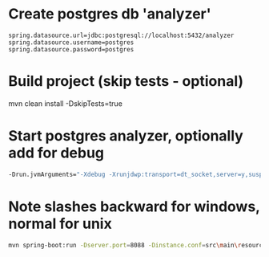 # Create postgres db 'analyzer'
```
spring.datasource.url=jdbc:postgresql://localhost:5432/analyzer
spring.datasource.username=postgres
spring.datasource.password=postgres
```

# Build project (skip tests - optional)
mvn clean install -DskipTests=true

# Start postgres analyzer, optionally add for debug
```bash
-Drun.jvmArguments="-Xdebug -Xrunjdwp:transport=dt_socket,server=y,suspend=y,address=5005"
```
# Note slashes backward for windows, normal for unix
```bash
mvn spring-boot:run -Dserver.port=8088 -Dinstance.conf=src\main\resources\application.properties -Dlog4j.configuration=file:conf\log4j.properties 
```
